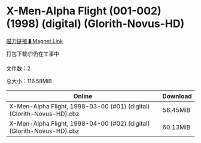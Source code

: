 # X-Men-Alpha Flight (001-002) (1998) (digital) (Glorith-Novus-HD)

[磁力链接⬇Magnet Link](magnet:?xt=urn:btih:8fbf19232086e92428a19ad9dc59d3a07a1d7b4f&dn=X-Men-Alpha%20Flight%20%28001-002%29%20%281998%29%20%28digital%29%20%28Glorith-Novus-HD%29)

打包下载📦仍在工事中

文件数：2

总大小：116.58MiB

Online | Download
--- | ---
X-Men-Alpha Flight, 1998-03-00 (#01) (digital) (Glorith-Novus-HD).cbz | 56.45MiB
X-Men-Alpha Flight, 1998-04-00 (#02) (digital) (Glorith-Novus-HD).cbz | 60.13MiB